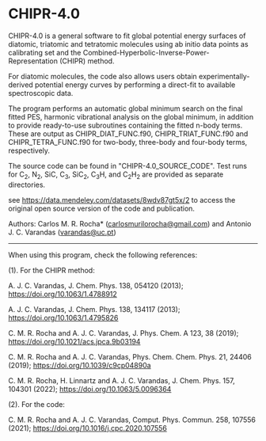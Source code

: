 # CHIPR-4.0

CHIPR-4.0 is a general software to fit global potential energy surfaces of diatomic, triatomic and tetratomic molecules using ab initio data points as calibrating set and the Combined-Hyperbolic-Inverse-Power-Representation (CHIPR) method.

For diatomic molecules, the code also allows users obtain experimentally-derived potential energy curves by performing a direct-fit to available spectroscopic data. 

The program performs an automatic global minimum search on the final fitted PES, harmonic vibrational analysis on the global minimum, in addition to provide ready-to-use subroutines containing the fitted n-body terms. These are output as CHIPR_DIAT_FUNC.f90, CHIPR_TRIAT_FUNC.f90 and CHIPR_TETRA_FUNC.f90 for two-body, three-body and four-body terms, respectively.

The source code can be found in "CHIPR-4.0_SOURCE_CODE". Test runs for C<sub>2</sub>, N<sub>2</sub>, SiC, C<sub>3</sub>, SiC<sub>2</sub>, C<sub>3</sub>H, and C<sub>2</sub>H<sub>2</sub> are provided as separate directories. 

see https://data.mendeley.com/datasets/8wdv87gt5x/2 to access the original open source version of the code and publication.

Authors:
Carlos M. R. Rocha* (carlosmurilorocha@gmail.com) and Antonio J. C. Varandas (varandas@uc.pt)

-----------------------------------------------------------------------------------------------------------------------------------------------------------

When using this program, check the following references:

(1). For the CHIPR method:

   A. J. C. Varandas, J. Chem. Phys. 138, 054120 (2013); https://doi.org/10.1063/1.4788912
 
   A. J. C. Varandas, J. Chem. Phys. 138, 134117 (2013); https://doi.org/10.1063/1.4795826
 
   C. M. R. Rocha and A. J. C. Varandas, J. Phys. Chem. A 123, 38 (2019); https://doi.org/10.1021/acs.jpca.9b03194
 
   C. M. R. Rocha and A. J. C. Varandas, Phys. Chem. Chem. Phys. 21, 24406 (2019); https://doi.org/10.1039/c9cp04890a
 
   C. M. R. Rocha, H. Linnartz and A. J. C. Varandas, J. Chem. Phys. 157, 104301 (2022); https://doi.org/10.1063/5.0096364
 
(2). For the code: 

   C. M. R. Rocha and A. J. C. Varandas, Comput. Phys. Commun. 258, 107556 (2021); https://doi.org/10.1016/j.cpc.2020.107556

